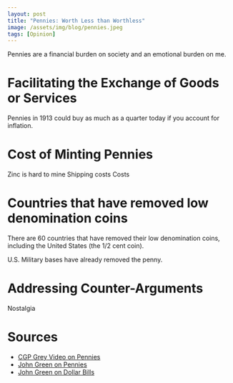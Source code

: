 ```yaml
---
layout: post
title: "Pennies: Worth Less than Worthless"
image: /assets/img/blog/pennies.jpeg
tags: [Opinion]
---
```


Pennies are a financial burden on society and an emotional burden on me.

# Facilitating the Exchange of Goods or Services

Pennies in 1913 could buy as much as a quarter today if you account for inflation. 


# Cost of Minting Pennies

Zinc is hard to mine
Shipping costs 
Costs 


# Countries that have removed low denomination coins

There are 60 countries that have removed their low denomination coins, including the United States (the 1/2 cent coin).

U.S. Military bases have already removed the penny.


# Addressing Counter-Arguments

Nostalgia


# Sources
- [CGP Grey Video on Pennies](https://www.youtube.com/watch?v=y5UT04p5f7U)
- [John Green on Pennies](https://www.youtube.com/watch?v=77C47XYm_3c)
- [John Green on Dollar Bills](https://www.youtube.com/watch?v=SHC2pqxdjlQ&feature=emb_rel_end)
